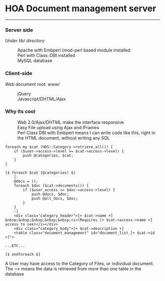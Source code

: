 <h1>HOA Document management server</h1>

<hr/>

<h3>Server side</h3>
<i>Under lib/ directory</i>
<dl>
<dd>Apache with Embperl (mod-perl based module installed
<dd>Perl with Class::DBI installed
<dd>MySQL database
</dl>

<h3>Client-side</h3>
<i>Web document root: www/</i>
<dl>
<dd>jQuery
<dd>Javascript/DHTML/Ajax
</dl>


<h3>Why its cool</h3>
<dl>
<dd>Web 2.0/Ajax/DHTML make the interface responsive
<dd>Easy File upload using Ajax and IFrames
<dd>Perl Class DBI with Embperl means I can write code like this, right in the HTML document, without writing any SQL
</dl>

```
foreach my $cat (HDS::Category->retrieve_all()) {
	if ($user->access->level >= $cat->access->level) {
		push @categories, $cat;
	}
}

[$ foreach $cat (@categories) $]
	[- 
	@docs = ();
	foreach $doc ($cat->documents()) {
		if ($user_access >= $doc->access->level) {
			push @docs, $doc;
			push @all_docs, $doc;
		}
	}
	-]
	<div class="category_header">[+ $cat->name +] &nbsp;&nbsp;&nbsp;&nbsp;&nbsp;<i>(Requires [+ $cat->access->name +] access to see)</i></div>
	<div class="category_body">[+ $cat->description +]
	<table class="document_management" id="document_list_[+ $cat->id +]">

...ETC...

[$ endforeach $]

```

A User may have access to the Category of Files, or individual document.
    The --&gt; means the data is retrieved from more than one table in the database

